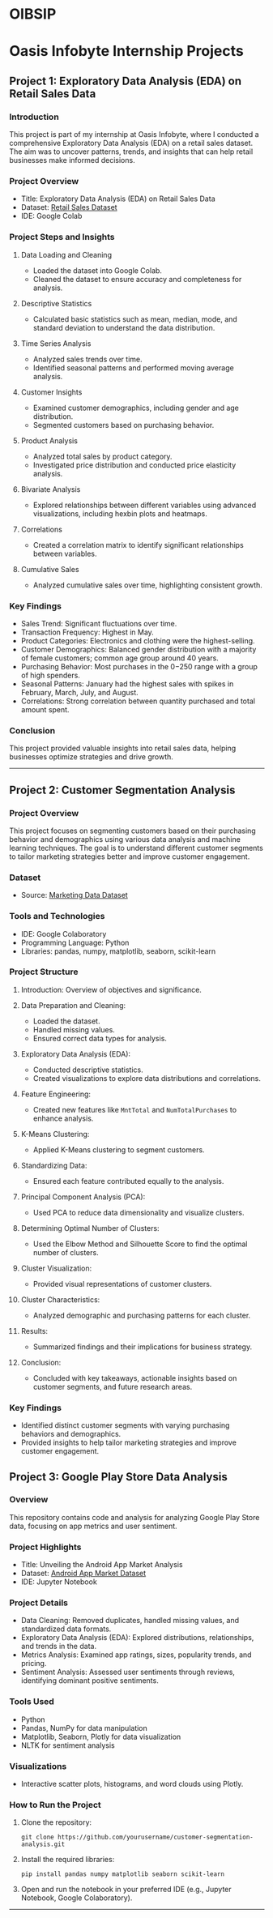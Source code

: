 # OIBSIP

# Oasis Infobyte Internship Projects

## Project 1: Exploratory Data Analysis (EDA) on Retail Sales Data

### Introduction

This project is part of my internship at Oasis Infobyte, where I conducted a comprehensive Exploratory Data Analysis (EDA) on a retail sales dataset. The aim was to uncover patterns, trends, and insights that can help retail businesses make informed decisions.

### Project Overview

- Title: Exploratory Data Analysis (EDA) on Retail Sales Data
- Dataset: [Retail Sales Dataset](https://www.kaggle.com/datasets/mohammadtalib786/retail-sales-dataset)
- IDE: Google Colab

### Project Steps and Insights

1. Data Loading and Cleaning
   - Loaded the dataset into Google Colab.
   - Cleaned the dataset to ensure accuracy and completeness for analysis.

2. Descriptive Statistics
   - Calculated basic statistics such as mean, median, mode, and standard deviation to understand the data distribution.

3. Time Series Analysis
   - Analyzed sales trends over time.
   - Identified seasonal patterns and performed moving average analysis.

4. Customer Insights
   - Examined customer demographics, including gender and age distribution.
   - Segmented customers based on purchasing behavior.

5. Product Analysis
   - Analyzed total sales by product category.
   - Investigated price distribution and conducted price elasticity analysis.

6. Bivariate Analysis
   - Explored relationships between different variables using advanced visualizations, including hexbin plots and heatmaps.

7. Correlations
   - Created a correlation matrix to identify significant relationships between variables.

8. Cumulative Sales
   - Analyzed cumulative sales over time, highlighting consistent growth.

### Key Findings

- Sales Trend: Significant fluctuations over time.
- Transaction Frequency: Highest in May.
- Product Categories: Electronics and clothing were the highest-selling.
- Customer Demographics: Balanced gender distribution with a majority of female customers; common age group around 40 years.
- Purchasing Behavior: Most purchases in the $0-$250 range with a group of high spenders.
- Seasonal Patterns: January had the highest sales with spikes in February, March, July, and August.
- Correlations: Strong correlation between quantity purchased and total amount spent.

### Conclusion

This project provided valuable insights into retail sales data, helping businesses optimize strategies and drive growth.

---

## Project 2: Customer Segmentation Analysis

### Project Overview

This project focuses on segmenting customers based on their purchasing behavior and demographics using various data analysis and machine learning techniques. The goal is to understand different customer segments to tailor marketing strategies better and improve customer engagement.

### Dataset

- Source: [Marketing Data Dataset](https://www.kaggle.com/datasets/jackdaoud/marketing-data)

### Tools and Technologies

- IDE: Google Colaboratory
- Programming Language: Python
- Libraries: pandas, numpy, matplotlib, seaborn, scikit-learn

### Project Structure

1. Introduction: Overview of objectives and significance.
2. Data Preparation and Cleaning:
   - Loaded the dataset.
   - Handled missing values.
   - Ensured correct data types for analysis.

3. Exploratory Data Analysis (EDA):
   - Conducted descriptive statistics.
   - Created visualizations to explore data distributions and correlations.

4. Feature Engineering:
   - Created new features like `MntTotal` and `NumTotalPurchases` to enhance analysis.

5. K-Means Clustering:
   - Applied K-Means clustering to segment customers.

6. Standardizing Data:
   - Ensured each feature contributed equally to the analysis.

7. Principal Component Analysis (PCA):
   - Used PCA to reduce data dimensionality and visualize clusters.

8. Determining Optimal Number of Clusters:
   - Used the Elbow Method and Silhouette Score to find the optimal number of clusters.

9. Cluster Visualization:
   - Provided visual representations of customer clusters.

10. Cluster Characteristics:
    - Analyzed demographic and purchasing patterns for each cluster.

11. Results:
    - Summarized findings and their implications for business strategy.

12. Conclusion:
    - Concluded with key takeaways, actionable insights based on customer segments, and future research areas.

### Key Findings

- Identified distinct customer segments with varying purchasing behaviors and demographics.
- Provided insights to help tailor marketing strategies and improve customer engagement.


## Project 3: Google Play Store Data Analysis

### Overview

This repository contains code and analysis for analyzing Google Play Store data, focusing on app metrics and user sentiment.

### Project Highlights

- Title: Unveiling the Android App Market Analysis
- Dataset: [Android App Market Dataset](https://www.kaggle.com/datasets/utshabkumarghosh/android-app-market-on-google-play)
- IDE: Jupyter Notebook

### Project Details

- Data Cleaning: Removed duplicates, handled missing values, and standardized data formats.
- Exploratory Data Analysis (EDA): Explored distributions, relationships, and trends in the data.
- Metrics Analysis: Examined app ratings, sizes, popularity trends, and pricing.
- Sentiment Analysis: Assessed user sentiments through reviews, identifying dominant positive sentiments.

### Tools Used

- Python
- Pandas, NumPy for data manipulation
- Matplotlib, Seaborn, Plotly for data visualization
- NLTK for sentiment analysis

### Visualizations

- Interactive scatter plots, histograms, and word clouds using Plotly.

### How to Run the Project

1. Clone the repository:
   ```
   git clone https://github.com/yourusername/customer-segmentation-analysis.git
   ```

2. Install the required libraries:
   ```
   pip install pandas numpy matplotlib seaborn scikit-learn
   ```

3. Open and run the notebook in your preferred IDE (e.g., Jupyter Notebook, Google Colaboratory).

---
